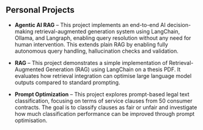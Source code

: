## Personal Projects

- **Agentic AI RAG** – This project implements an end-to-end AI decision-making retrieval-augmented generation system using LangChain, Ollama, and Langraph, enabling query resolution without any need for human intervention. This extends plain RAG by enabling fully autonomous query handling, hallucination checks and validation.

- **RAG** – This project demonstrates a simple implementation of Retrieval-Augmented Generation (RAG) using LangChain on a thesis PDF. It evaluates how retrieval integration can optimise large language model outputs compared to standard prompting.

- **Prompt Optimization** – This project explores prompt-based legal text classification, focusing on terms of service clauses from 50 consumer contracts. The goal is to classify clauses as fair or unfair and investigate how much classification performance can be improved through prompt optimisation.
